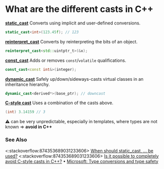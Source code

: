 # What are the different casts in C++

**[static_cast](https://en.cppreference.com/w/cpp/language/static_cast)**
Converts using implicit and user-defined conversions.
```cpp
static_cast<int>(123.45f); // 123
```
**[reinterpret_cast](https://en.cppreference.com/w/cpp/language/reinterpret_cast)**
Converts by reinterpreting the bits of an object.
```cpp
reinterpret_cast<std::uintptr_t>(&x);
```
**[const_cast](https://en.cppreference.com/w/cpp/language/const_cast)**
Adds or removes `const`/`volatile` qualifications.
```c++
const_cast<const int&>(integer);
```
**[dynamic_cast](https://en.cppreference.com/w/cpp/language/dynamic_cast)**
Safely up/down/sideways-casts virtual classes in an inheritance hierarchy.
```c++
dynamic_cast<derived*>(base_ptr); // downcast
```
**[C-style cast](https://en.cppreference.com/w/cpp/language/explicit_cast#Explanation)**
Uses a combination of the casts above.
```c++
(int) 3.14159 // 3
```
⚠️ can be very unpredictable, especially in templates, where types are not known ⇒ **avoid in C++**

### See Also
<:stackoverflow:874353689031233606>
[When should static_cast, ... be used?](https://stackoverflow.com/a/332086/5740428)
<:stackoverflow:874353689031233606>
[Is it possible to completely avoid C-style casts in C++?](https://stackoverflow.com/a/4219366/5740428)
• [Microsoft: Type conversions and type safety](https://docs.microsoft.com/en-us/cpp/cpp/type-conversions-and-type-safety-modern-cpp)
